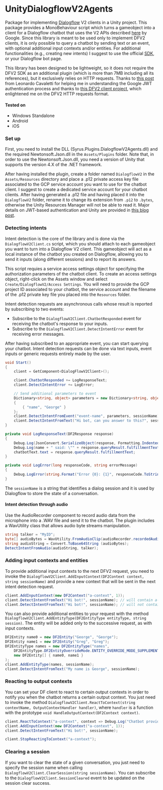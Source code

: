 # UnityDialogflowV2Agents

Package for implementing [Dialogflow](https://dialogflow.com/) V2 clients in a Unity project. This package provides a MonoBehaviour script which turns a gameobject into a client for a Dialogflow chatbot that uses the V2 APIs described [here](https://cloud.google.com/dialogflow-enterprise/docs/reference/rest/v2-overview) by Google. Since this library is meant to be used only to implement DFV2 clients, it is only possible to query a chatbot by sending text or an event, with optional additional input contexts and/or entities. For additional functionalities (e.g., creating new intents) I suggest to use the official [SDK](https://developers.google.com/api-client-library/dotnet/apis/dialogflow/v2), or your Dialogflow bot page.

This library has been designed to be lightweight, so it does not require the DFV2 SDK as an additional plugin (which is more than 7MB including all its references), but it exclusively relies on HTTP requests. Thanks to [this post](http://leoncvlt.com/blog/json-web-token-jwt-for-google-cloud-platform-in-unity/) from Leonardo Cavaletti for helping me in understanding the Google JWT authentication process and thanks to [this DFV2 client project](https://unitylist.com/p/i1a/dialogflow-2.0-Unity-client), which enlightened me on the DFV2 HTTP requests format.

#### Tested on 
* Windows Standalone
* Android
* iOS

### Set up

First, you need to install the DLL (Syrus.Plugins.DialogflowV2Agents.dll) and the required Newtonsoft.Json.dll in the `Assets/Plugins` folder. Note that, in order to use the Newtonsoft.Json.dll, you need a version of Unity that supports the version 4.X of the .NET framework. 

After having installed the plugin, create a folder named `DialogflowV2` in the `Assets/Resources` directory and place a .p12 private access key file associated to the GCP service account you want to use for the chatbot client. I suggest to create a dedicated service account for your chatbot clients. After having generated a .p12 file and having placed it into the `DialogflowV2` folder, rename it to change its extension from `.p12` to `.bytes`, otherwise the Unity Resources Manager will not be able to read it. Major details on JWT-based authentication and Unity are provided in [this blog post](https://alessandrotironigamedev.com/2019/04/20/implementing-chatbots-in-your-unity-project-with-dialogflow-v2/). 

### Detecting intents

Intent detection is the core of the library and is done via the `DialogflowV2Client.cs` script, which you should attach to each gameobject you want to turn into a Dialogflow V2 client. This gameobject will act as a local instance of the chatbot you created on Dialogflow, allowing you to send it inputs (along different sessions) and to report its answers. 

This script requies a service access settings object for specifying the authorization parameters of the chatbot client. To create an access settings object, right-click on the Assets window and select `Create/DialogflowV2/Access Settings`. You will need to provide the GCP project ID associated to your chatbot, the service account and the filename of the .p12 private key file you placed into the `Resources` folder.

Intent detection requests are asynchronous calls whose result is reported by subscribing to two events:
* Subscribe to the `DialogflowV2Client.ChatbotResponded` event for receiving the chatbot's response to your inputs.
* Subscribe to the `DialogflowV2Client.DetectIntentError` event for receiving error messages.

After having subscribed to an appropriate event, you can start querying your chatbot. Intent detection requests can be done via text inputs, event inputs or generic requests entirely made by the user.

```csharp
void Start()
{
    client = GetComponent<DialogFlowV2Client>();

    client.ChatbotResponded += LogResponseText;
    client.DetectIntentError += LogError;

    // Send additional parameters to event
    Dictionary<string, object> parameters = new Dictionary<string, object>()
    {
        { "name", "George" }
    };
    client.DetectIntentFromEvent("event-name", parameters, sessionName);
    client.DetectIntentFromText("Hi bot, can you answer to this?", sessionName);
}

private void LogResponseText(DF2Response response)
{
    Debug.Log(JsonConvert.SerializeObject(response, Formatting.Indented));
    Debug.Log(name + " said: \"" + response.queryResult.fulfillmentText + "\"");
    chatbotText.text = response.queryResult.fulfillmentText;
}

private void LogError(long responseCode, string errorMessage)
{
    Debug.LogError(string.Format("Error {0}: {1}", responseCode.ToString(), errorMessage));
}
```

The `sessionName` is a string that identifies a dialog session and it is used by Dialogflow to store the state of a conversation. 

#### Intent detection through audio

Use the AudioRecorder component to record audio data from the microphone into a .WAV file and send it to the chatbot. The plugin includes a WavUtility class that allows audio byte streams manipulation.

```csharp
string talker = "MyID";
byte[] audioBytes = WavUtility.FromAudioClip(audioRecorder.recordedAudioClip);
string audioString = Convert.ToBase64String (audioBytes);
DetectIntentFromAudio(audioString, talker);
```

### Adding input contexts and entities

To provide additional input contexts to the next DFV2 request, you need to invoke the `DialogflowV2Client.AddInputContext(DF2Context context, string sessionName)` and provide a new context that will be sent in the next intent detection request. 

```csharp
client.AddInputContext(new DF2Context("a-context", 1));
client.DetectIntentFromText("Hi bot!", sessionName); // will contain a-context as input context
client.DetectIntentFromText("Hi bot!", sessionName); // will not contain a-context as input context
```

You can also provide additional entities to your request with the method `DialogflowV2Client.AddEntityType(DF2EntityType entityType, string session)`. The entity will be added only to the successive request, as with input contexts.

```csharp
DF2Entity name0 = new DF2Entity("George", "George");
DF2Entity name1 = new DF2Entity("Greg", "Greg");
DF2EntityType names = new DF2EntityType("names", 
    DF2EntityType.DF2EntityOverrideMode.ENTITY_OVERRIDE_MODE_SUPPLEMENT, 
    new DF2Entity[] { name0, name1 }
);
client.AddEntityType(names, sessionName);
client.DetectIntentFromText("My name is George", sessionName);
```

### Reacting to output contexts

You can set your DF client to react to certain output contexts in order to notify you when the chatbot returns a certain output context. You just need to invoke the method `DialogflowV2Client.ReactToContext(string contextName, OutputContextHandler handler)`, where `handler` is a function with the prototype `void HandleOutputContext(DF2Context context)`. 

```csharp
client.ReactToContext("a-context", context => Debug.Log("Chatbot provided a-context!"));
client.AddInputContext(new DF2Context("a-context", 1));
client.DetectIntentFromText("Hi bot!", sessionName); 

client.StopReactingToContext("a-context");
```

### Clearing a session

If you want to clear the state of a given conversation, you just need to specify the session name when calling `DialogflowV2Client.ClearSession(string sessionName)`. You can subscribe to the `DialogflowV2Client.SessionCleared` event to be updated on the session clear success.
